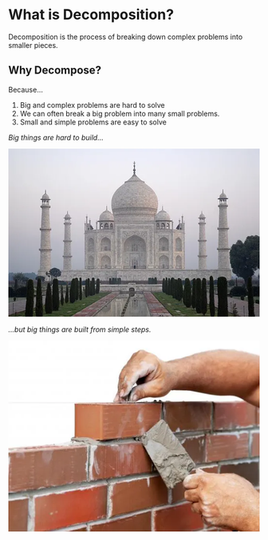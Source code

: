 # What is Decomposition?

Decomposition is the process of breaking down complex problems into smaller pieces.

## Why Decompose?

Because...

1. Big and complex problems are hard to solve
2. We can often break a big problem into many small problems.
3. Small and simple problems are easy to solve

*Big things are hard to build...*

![](images/tajMahal.webp)

*...but big things are built from simple steps.*

![](images/layBrick.webp)
